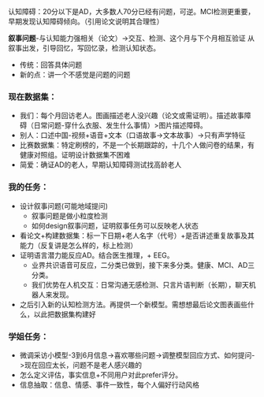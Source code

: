认知障碍：20分以下是AD，大多数人70分已经有问题，可逆。MCI检测更重要，早期发现认知障碍倾向。（引用论文说明其合理性）

**叙事问题**-与认知能力强相关（论文）->交互、检测、这个月与下个月相互验证
从叙事出发，引导回忆，写回忆录，检测认知状态。
- 传统：回答具体问题
- 新的点：讲一个不感觉是问题的问题

### 现在数据集：
- 我们：每个月回访老人。图画描述老人没兴趣（论文或需证明）。描述故事障碍（日常问题-穿什么衣服、发生什么事情）>图片描述障碍。
- 别人：口述中国-视频+语音+文本（口语故事->文本故事）->只有声学特征
- 比赛数据集：特定刷榜的，不是一个长期跟踪的，十几个人做问卷的结果，有健康对照组。证明设计数据集不困难
- 简爱：确证AD的老人，早期认知障碍测试找高龄老人


### 我的任务：
- 设计叙事问题(可能地域提问)
    - 叙事问题是做小粒度检测
    - 如何design叙事问题，证明叙事任务可以反映老人状态
- 看论文+构建数据集：标一下日期+老人名字（代号）+是否讲述重复故事及其能力（反复讲是怎么样的，标上检测）
- 证明语言潜力能反应AD。结合医生推理，+ EEG。
    - 业界共识语音可反应，二分类已做到，接下来多分类。健康、MCI、AD三分类。
    - 我们优势在人机交互：日常沟通无感检测、只言片语判断（长期），聊天机器人来发现。
- 之后引入新的认知检测方法。再提供一个新模型。需想想最后论文图表画些什么，以此把数据集构建好



### 学姐任务：
- 微调采访小模型-3到6月信息->喜欢哪些问题->调整模型回应方式、如何提问->现在回应太长，问题不是老人感兴趣的
- 怎么定义评估，事实信息+不同用户对此prefer评分。
- 信息抽取：信息、情感、事件一致性，每个人偏好行动风格